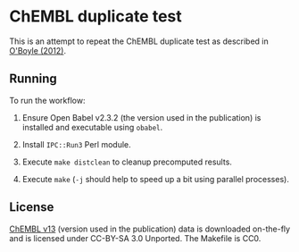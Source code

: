 ChEMBL duplicate test
=====================

This is an attempt to repeat the ChEMBL duplicate test as described in [O'Boyle (2012)](https://jcheminf.biomedcentral.com/articles/10.1186/1758-2946-4-22).

Running
-------

To run the workflow:

1. Ensure Open Babel v2.3.2 (the version used in the publication) is installed and executable using `obabel`.

2. Install `IPC::Run3` Perl module.

3. Execute `make distclean` to cleanup precomputed results.

4. Execute `make` (`-j` should help to speed up a bit using parallel processes).

License
-------

[ChEMBL v13](https://ftp.ebi.ac.uk/pub/databases/chembl/ChEMBLdb/releases/chembl_13/) (version used in the publication) data is downloaded on-the-fly and is licensed under CC-BY-SA 3.0 Unported.
The Makefile is CC0.
